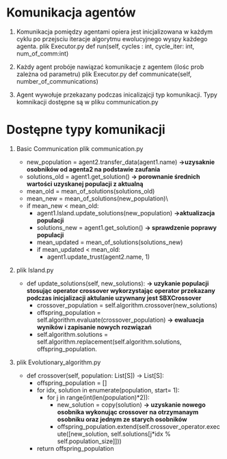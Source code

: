# Komunikacja agentów

1. Komunikacja pomiędzy agentami opiera jest inicjalizowana w każdym cyklu po przejsciu iteracje algorytmu ewolucyjnego wyspy każdego agenta.
plik Executor.py 
def run(self, cycles : int, cycle_iter: int, num_of_comm:int)

2. Każdy agent probóje nawiązać komunikacje z agentem (ilośc prob zależna od parametru)
plik Executor.py 
def communicate(self, number_of_communications)

3. Agent wywołuje przekazany podczas inicalizajcji typ komunikacji. Typy komnikacji dostępne są w pliku communication.py 

# Dostępne typy komunikacji 

1. Basic Communication plik communication.py 
   * new_population = agent2.transfer_data(agent1.name) **->uzysaknie osobników od agenta2 na podstawie zaufania**
   * solutions_old = agent1.get_solution()  **-> porownanie średnich wartości uzyskanej populacji z aktualną** 
   * mean_old = mean_of_solutions(solutions_old) 
   * mean_new = mean_of_solutions(new_population)\
   * if mean_new < mean_old:
        * agent1.Island.update_solutions(new_population)  **->aktualizacja populacji** 
        * solutions_new = agent1.get_solution() **-> sprawdzenie poprawy populacji**
        * mean_updated = mean_of_solutions(solutions_new)
        * if mean_updated < mean_old:
            * agent1.update_trust(agent2.name, 1)
2. plik Island.py
    * def update_solutions(self, new_solutions): **-> uzykanie populacji stosując operator crossover wykorzystając operator  przekazany podczas inicjalizacji aktulanie uzywnany jest SBXCrossover**
        * crossover_population = self.algorithm.crossover(new_solutions)
        * offspring_population = self.algorithm.evaluate(crossover_population) **-> ewaluacja wyników i zapisanie nowych rozwiązań**
        * self.algorithm.solutions = self.algorithm.replacement(self.algorithm.solutions, offspring_population.

3. plik Evolutionary_algorithm.py
   * def crossover(self, population: List[S]) -> List[S]:
        * offspring_population = []
        * for idx, solution in enumerate(population, start= 1):
            * for j in range(int(len(population)*2)):
                * new_solution = copy(solution) **-> uzyskanie nowego osobnika wykonując crossover na otrzymanaym osobniku oraz jednym ze starych osobników**
                * offspring_population.extend(self.crossover_operator.execute([new_solution, self.solutions[j*idx % self.population_size]]))
        * return offspring_population
